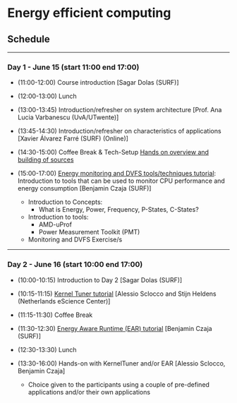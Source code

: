 # Energy efficient computing

## Schedule
---
### Day 1  - June 15 (start 11:00 end 17:00)
- (11:00-12:00) Course introduction [Sagar Dolas (SURF)]

- (12:00-13:00) Lunch
- (13:00-13:45) Introduction/refresher on system architecture [Prof. Ana Lucia Varbanescu (UvA/UTwente)]

- (13:45-14:30) Introduction/refresher on characteristics of applications [Xavier Álvarez Farré (SURF) (Online)]

- (14:30-15:00) Coffee Break & Tech-Setup [Hands on overview and building of sources](hands-on/README.md)

- (15:00-17:00) [Energy monitoring and DVFS tools/techniques tutorial](hands-on/monitoring/README.md): Introduction to tools that can be used to monitor CPU performance and energy consumption [Benjamin Czaja (SURF)]
    - Introduction to Concepts:
        - What is Energy, Power, Frequency, P-States, C-States?
    - Introduction to tools:
        - AMD-uProf
        - Power Measurement Toolkit (PMT)
    - Monitoring and DVFS Exercise/s
---
### Day 2  - June 16 (start 10:00 end 17:00)

- (10:00-10:15) Introduction to Day 2 [Sagar Dolas (SURF)]

- (10:15-11:15) [Kernel Tuner tutorial](https://github.com/KernelTuner/kernel_tuner) [Alessio Sclocco and Stijn Heldens (Netherlands eScience Center)]

- (11:15-11:30) Coffee Break

- (11:30-12:30) [Energy Aware Runtime (EAR) tutorial](hands-on/EAR/README.md) [Benjamin Czaja (SURF)]

- (12:30-13:30) Lunch

- (13:30-16:00) Hands-on with KernelTuner and/or EAR [Alessio Sclocco, Benjamin Czaja]
    - Choice given to the participants using a couple of pre-defined applications and/or their own applications

